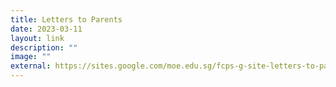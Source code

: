 ```yaml
---
title: Letters to Parents
date: 2023-03-11
layout: link
description: ""
image: ""
external: https://sites.google.com/moe.edu.sg/fcps-g-site-letters-to-parents/letters-to-parents-home
---
```





